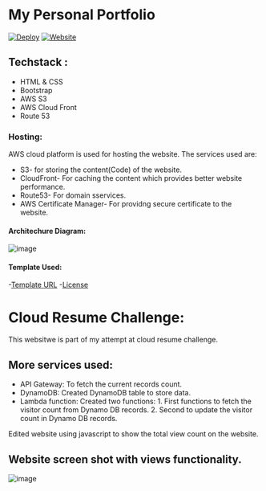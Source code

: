 # My Personal Portfolio
[![Deploy](https://github.com/PaulAnsh/FlexStart/actions/workflows/main.yml/badge.svg)](https://github.com/PaulAnsh/FlexStart/actions/workflows/main.yml) [![Website](https://img.shields.io/badge/Website-anshpaul.tk-green)](www.anshpaul.tk)

## Techstack : 
- HTML & CSS
- Bootstrap 
- AWS S3
- AWS Cloud Front 
- Route 53


### Hosting:

AWS cloud platform is used for hosting the website. The services used are:
- S3- for storing the content(Code) of the website. 
- CloudFront- For caching the content which provides better website performance. 
- Route53- For domain sservices. 
- AWS Certificate Manager- For providng secure certificate to the website. 

#### Architechure Diagram:

![image](https://user-images.githubusercontent.com/74669526/168925005-25d22612-7a23-42c1-93a2-6f9eaba0fa57.png)



#### Template Used:

-[Template URL](https://bootstrapmade.com/flexstart-bootstrap-startup-template/)
-[License](https://bootstrapmade.com/license/)


# Cloud Resume Challenge:

This websitwe is part of my attempt at cloud resume challenge.


## More services used:
- API Gateway: To fetch the current records count. 
- DynamoDB: Created DynamoDB table to store data. 
- Lambda function: Created two functions:
                   1. First functions to fetch the visitor count from Dynamo DB records. 
                   2. Second to update the visitor count in Dynamo DB records. 

Edited website using javascript to show the total view count on the website.

## Website screen shot with views functionality.  
![image](https://user-images.githubusercontent.com/74669526/220795136-b9c21c83-98d4-47a2-a0c4-1b4e2b9b69ff.png)
 


  
  
